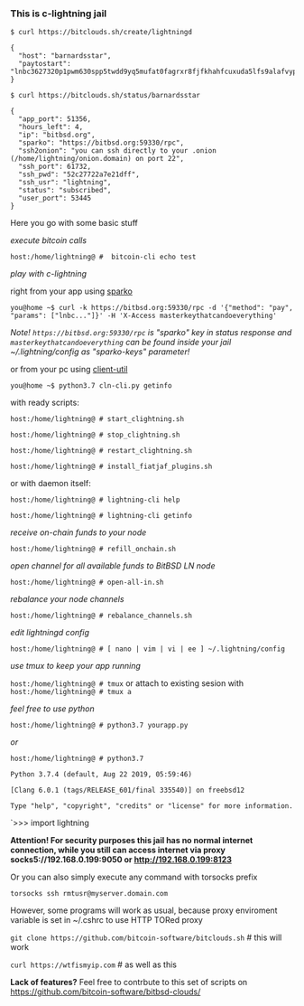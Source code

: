 ### This is c-lightning jail

`$ curl https://bitclouds.sh/create/lightningd`

````
{
  "host": "barnardsstar", 
  "paytostart": "lnbc3627320p1pwm630spp5twdd9yq5mufat0fagrxr8fjfkhahfcuxuda5lfs9alafvyp0vpwqdq5gfshymnpwfj8x5m5v9eqxqzjccqp2rzjq0hpsr5wupl3l8yeslvckh2aanmt447stz7a3036m97gurwjehrm5zxy4cqq0scqqqqqqqpgqqqqqzqqzsh8z7nj3vqknrumrtv84erxdzpfg5tr5knys5c3r7d2mfpc9dzm6psz4sstzrc36040pntdv9s484au4xdhvc9mvx9a8zcrexnr9h6zqp7gm7kk"
}
````


`$ curl https://bitclouds.sh/status/barnardsstar`

````
{
  "app_port": 51356, 
  "hours_left": 4, 
  "ip": "bitbsd.org", 
  "sparko": "https://bitbsd.org:59330/rpc", 
  "ssh2onion": "you can ssh directly to your .onion (/home/lightning/onion.domain) on port 22", 
  "ssh_port": 61732, 
  "ssh_pwd": "52c27722a7e21dff", 
  "ssh_usr": "lightning", 
  "status": "subscribed", 
  "user_port": 53445
}
````


Here you go with some basic stuff

_execute bitcoin calls_

`host:/home/lightning@ #  bitcoin-cli echo test`

_play with c-lightning_

right from your app using [sparko]

[sparko]: https://github.com/fiatjaf/lightningd-gjson-rpc/tree/master/cmd/sparko  

 `you@home ~$ curl -k https://bitbsd.org:59330/rpc -d '{"method": "pay", "params": ["lnbc..."]}' -H 'X-Access masterkeythatcandoeverything'`
 
 _Note! `https://bitbsd.org:59330/rpc` is "sparko" key in status response and `masterkeythatcandoeverything` can be found inside your jail ~/.lightning/config as "sparko-keys" parameter!_

or from your pc using [client-util]

[client-util]: https://github.com/bitcoin-software/bitbsd-clouds/tree/master/client-util

`you@home ~$ python3.7 cln-cli.py getinfo` 

with ready scripts:

`host:/home/lightning@ # start_clightning.sh`

`host:/home/lightning@ # stop_clightning.sh`

`host:/home/lightning@ # restart_clightning.sh`

`host:/home/lightning@ # install_fiatjaf_plugins.sh`

or with daemon itself:

`host:/home/lightning@ # lightning-cli help`

`host:/home/lightning@ # lightning-cli getinfo`

_receive on-chain funds to your node_

`host:/home/lightning@ # refill_onchain.sh`

_open channel for all available funds to BitBSD LN node_

`host:/home/lightning@ # open-all-in.sh`

_rebalance your node channels_

`host:/home/lightning@ # rebalance_channels.sh`

_edit lightningd config_

`host:/home/lightning@ # [ nano | vim | vi | ee ] ~/.lightning/config`

_use tmux to keep your app running_

`host:/home/lightning@ # tmux` or attach to existing sesion with `host:/home/lightning@ # tmux a`

_feel free to use python_

`host:/home/lightning@ # python3.7 yourapp.py`

_or_

`host:/home/lightning@ # python3.7 `

`Python 3.7.4 (default, Aug 22 2019, 05:59:46)`
 
`[Clang 6.0.1 (tags/RELEASE_601/final 335540)] on freebsd12`

`Type "help", "copyright", "credits" or "license" for more information.`

`>>> import lightning

**Attention! For security purposes this jail has no normal internet connection, while you still can access internet via proxy socks5://192.168.0.199:9050 or http://192.168.0.199:8123**

Or you can also simply execute any command with torsocks prefix

`torsocks ssh rmtusr@myserver.domain.com`

However, some programs will work as usual, because proxy enviroment variable is set in ~/.cshrc to use HTTP TORed proxy

`git clone https://github.com/bitcoin-software/bitclouds.sh` # this will work

`curl https://wtfismyip.com` # as well as this

**Lack of features?** Feel free to contrbute to this set of scripts on https://github.com/bitcoin-software/bitbsd-clouds/


[https://github.com/fiatjaf/lightningd-gjson-rpc/tree/master/cmd/sparko]: https://github.com/fiatjaf/lightningd-gjson-rpc/tree/master/cmd/sparko

[test]: https://github.com/fiatjaf/lightningd-gjson-rpc/tree/master/cmd/sparko